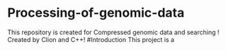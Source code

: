 # Processing-of-genomic-data
This repository is created  for Compressed genomic data and searching !
Created by Clion and C++!
#Introduction
This project is a 
